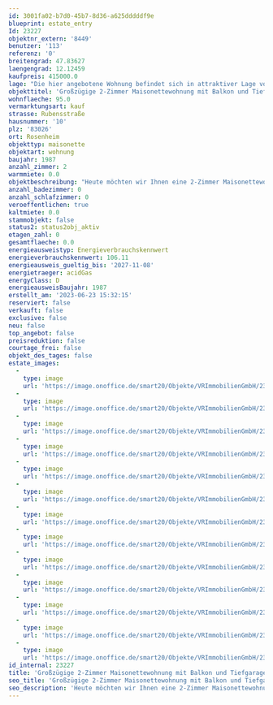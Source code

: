 ```yaml
---
id: 3001fa02-b7d0-45b7-8d36-a625dddddf9e
blueprint: estate_entry
Id: 23227
objektnr_extern: '8449'
benutzer: '113'
referenz: '0'
breitengrad: 47.83627
laengengrad: 12.12459
kaufpreis: 415000.0
lage: "Die hier angebotene Wohnung befindet sich in attraktiver Lage von Rosenheim im Stadtteil Happing. \r\n\r\nEine Bushaltestelle ist nur etwa 350 m entfernt, so gelangen Sie schnell und bequem in das nur etwa 1,4 km entfernte Zentrum.\r\n\r\nIn unmittelbarer Nähe finden Sie zahlreiche Einkaufmöglichkeiten, Ärzte und Seen.\r\n\r\nDie Stadt Rosenheim liegt mitten im Alpenvorland - zwischen München, Salzburg und Innsbruck - und bildet mit seinen ca. 65.000 Einwohnern das wirtschaftliche Zentrum Südostbayerns. \r\nÜber 700 Einzelhandelsbetriebe offerieren ein breites Spektrum an Waren und Dienstleistungen und damit attraktive Einkaufsmöglichkeiten. \r\n\r\nVerkehrstechnisch ist Rosenheim hervorragend an die A8 und A93 angebunden, die Bahn fährt mehrmals in der Stunde in ca. 30 Minuten nach München.\r\n\r\nFamilien mit Kindern fühlen sich  hier wohl, denn die \"Holzkompetenzstadt\" Rosenheim bietet ausreichend Kindergärten, Krippen und Horte, sämtliche Schultypen, sowie eine eigene Hochschule.\r\nSport und Freizeit werden in Rosenheim groß geschrieben. Das Umland mit seinen Bergen und Seen, das Eisstadion, die Schwimmbäder, sowie das lebendige Vereinsleben lassen keine Wünsche offen.\r\n\r\nEin eigenes Kultur- und Kongresszentrum, vier Museen, die Städtische Galerie, das Ausstellungsgebäude Lokschuppen, die Stadtbibliothek und die Volkshochschule tragen alle ihren Teil bei, um Rosenheim kulturell attraktiv zu machen."
objekttitel: 'Großzügige 2-Zimmer Maisonettewohnung mit Balkon und Tiefgaragenstellplatz!'
wohnflaeche: 95.0
vermarktungsart: kauf
strasse: Rubensstraße
hausnummer: '10'
plz: '83026'
ort: Rosenheim
objekttyp: maisonette
objektart: wohnung
baujahr: 1987
anzahl_zimmer: 2
warmmiete: 0.0
objektbeschreibung: "Heute möchten wir Ihnen eine 2-Zimmer Maisonettewohnung in einer 1987 erbauten Wohnanlage welche sich in einem sehr gepflegten Zustand befindet gerne näher bringen.\r\n\r\nIm ersten Geschoss befindlich wartet hier ein interessantes Angebote auf Sie.\r\n\r\nDer praktische und zugleich nicht alltägliche Grundriss wird Ihnen sicher zusagen. \r\n\r\nDie Diele bietet genügend Platz für eine Garderobe und verfügt über eine kleine Abstellnische.\r\n\r\nDas Wohnzimmer mit Zugang zum Balkon ist mit einem Fliesenboden (Terracotta) ausgelegt. Hier lassen sich gut ein Arbeitsplatz (Homeoffice) und ein toller Wohnbereich gestalten. Praktisch ist die sep. Küche sowie der Esszimmerbereich. (Einbauküche im Kaufpreis bereits enthalten)\r\n\r\nAbgerundet wird die untere Etage durch ein Gäste-WC mit Dusche.\r\n\r\nWollen wir nun eine Etage höher gehen?\r\n\r\nDas Badezimmer (mit Fenster) ist neutral gefliest und bietet mit einer Badewanne angenehmen Komfort. Der Waschmaschinenanschluss ist hier ebenfalls integriert.\r\n\r\nDas Schlafzimmer ist großzügig geschnitten und ist zudem mit einem Einbauschrank vom Schreiner ausgestattet. Als Boden ist hier ein Holzboden verlegt worden.\r\n\r\nAuch haben Sie hier zwei großzügige Kriechspeicher welche nochmals ein tolles Platzangebot bieten.\r\n\r\nIm unteren Bereich ist die Wohnung mit Holzfenstern ausgestattet, im oberen Bereich mit Kunststofffenstern mit elektrische Rollos, welche vor kurzem erneuert wurden.\r\n\r\nDie komplette Wohnung ist mit einer Fußbodenheizung ausgestattet.\r\n\r\nEin Stellplatz in der Tiefgarage ist vorhanden und bereits im Kaufpreis inkludiert.\r\n\r\nEin Kellerabteil (ca. 6 m²) ist ebenfalls für Sie reserviert.\r\n\r\nDas monatliche Wohngeld beläuft sich derzeit auf 303,- € und teilt sich wie folgt auf:\r\n\r\numlf. Kosten: ca. 170 ,- €\r\nn. umlf. Kosten: ca. 55,- €\r\nAnsparung Rücklage: ca. 78,- €\r\n\r\nDie Möblierung im Grundriss ist Beispielhaft.\r\n\r\nZusammengefasst: Eine praktische Wohnung welche zeitnah zum Bezug bereit steht.\r\n\r\nMöchten Sie mehr über dieses Objekt erfahren? Ich freue mich auf Ihre Anfrage."
anzahl_badezimmer: 0
anzahl_schlafzimmer: 0
veroeffentlichen: true
kaltmiete: 0.0
stammobjekt: false
status2: status2obj_aktiv
etagen_zahl: 0
gesamtflaeche: 0.0
energieausweistyp: Energieverbrauchskennwert
energieverbrauchskennwert: 106.11
energieausweis_gueltig_bis: '2027-11-08'
energietraeger: acidGas
energyClass: D
energieausweisBaujahr: 1987
erstellt_am: '2023-06-23 15:32:15'
reserviert: false
verkauft: false
exclusive: false
neu: false
top_angebot: false
preisreduktion: false
courtage_frei: false
objekt_des_tages: false
estate_images:
  -
    type: image
    url: 'https://image.onoffice.de/smart20/Objekte/VRImmobilienGmbH/23227/3e0adb5f-40ec-4891-9dd8-d671cf13f298.jpg'
  -
    type: image
    url: 'https://image.onoffice.de/smart20/Objekte/VRImmobilienGmbH/23227/a143677b-56ef-4e1d-af6f-3dfa61c05767.jpg'
  -
    type: image
    url: 'https://image.onoffice.de/smart20/Objekte/VRImmobilienGmbH/23227/e6e36d5a-c92c-44ef-a394-b20b6455f214.jpg'
  -
    type: image
    url: 'https://image.onoffice.de/smart20/Objekte/VRImmobilienGmbH/23227/816229f1-5c0e-42de-81f4-aa05ff27812d.jpg'
  -
    type: image
    url: 'https://image.onoffice.de/smart20/Objekte/VRImmobilienGmbH/23227/ae068f86-5f0b-4caf-98e1-0c03132abc59.jpg'
  -
    type: image
    url: 'https://image.onoffice.de/smart20/Objekte/VRImmobilienGmbH/23227/49b8ccbd-a13c-4434-a9cc-2f2b7c83189e.jpg'
  -
    type: image
    url: 'https://image.onoffice.de/smart20/Objekte/VRImmobilienGmbH/23227/0fa097c3-d357-4206-a0b6-a204840fbabf.jpg'
  -
    type: image
    url: 'https://image.onoffice.de/smart20/Objekte/VRImmobilienGmbH/23227/6606fbaa-1821-435b-8be9-676925b610eb.jpg'
  -
    type: image
    url: 'https://image.onoffice.de/smart20/Objekte/VRImmobilienGmbH/23227/ae84c09f-b81c-4392-adb8-7baa97a891a6.jpg'
  -
    type: image
    url: 'https://image.onoffice.de/smart20/Objekte/VRImmobilienGmbH/23227/4e021604-8a43-42a5-bbe9-70330ce7291c.jpg'
  -
    type: image
    url: 'https://image.onoffice.de/smart20/Objekte/VRImmobilienGmbH/23227/697ce544-cf20-4a2c-ba57-f31315be167b.jpg'
  -
    type: image
    url: 'https://image.onoffice.de/smart20/Objekte/VRImmobilienGmbH/23227/fe59cef5-15dd-4d1f-80fc-dcb52c95166c.jpg'
  -
    type: image
    url: 'https://image.onoffice.de/smart20/Objekte/VRImmobilienGmbH/23227/fcc8e6b2-8c78-430a-97df-3375a3ff2938.jpg'
id_internal: 23227
title: 'Großzügige 2-Zimmer Maisonettewohnung mit Balkon und Tiefgaragenstellplatz!'
seo_title: 'Großzügige 2-Zimmer Maisonettewohnung mit Balkon und Tiefgaragenstellplatz!'
seo_description: 'Heute möchten wir Ihnen eine 2-Zimmer Maisonettewohnung in einer 1987 erbauten Wohnanlage welche sich in einem sehr gepflegten Zustand befindet gerne näher br'
---
```

